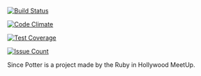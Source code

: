 [![Build Status](https://travis-ci.org/RubyinHollywood/since_potter.svg?branch=master)](https://travis-ci.org/RubyinHollywood/since_potter)

[![Code Climate](https://codeclimate.com/github/RubyinHollywood/since_potter/badges/gpa.svg)](https://codeclimate.com/github/RubyinHollywood/since_potter)

[![Test Coverage](https://codeclimate.com/github/RubyinHollywood/since_potter/badges/coverage.svg)](https://codeclimate.com/github/RubyinHollywood/since_potter/coverage)

[![Issue Count](https://codeclimate.com/github/RubyinHollywood/since_potter/badges/issue_count.svg)](https://codeclimate.com/github/RubyinHollywood/since_potter)

Since Potter is a project made by the Ruby in Hollywood MeetUp.
